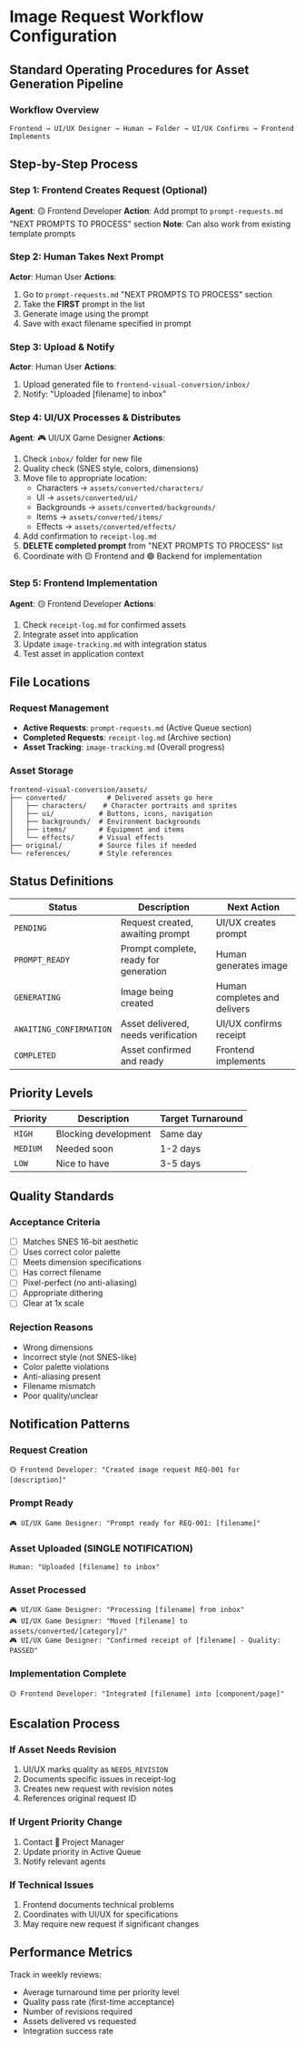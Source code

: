 # Image Request Workflow Configuration
## Standard Operating Procedures for Asset Generation Pipeline

### Workflow Overview
```mermaid
Frontend → UI/UX Designer → Human → Folder → UI/UX Confirms → Frontend Implements
```

## Step-by-Step Process

### Step 1: Frontend Creates Request (Optional)
**Agent**: 🟡 Frontend Developer
**Action**: Add prompt to `prompt-requests.md` "NEXT PROMPTS TO PROCESS" section
**Note**: Can also work from existing template prompts

### Step 2: Human Takes Next Prompt
**Actor**: Human User
**Actions**:
1. Go to `prompt-requests.md` "NEXT PROMPTS TO PROCESS" section
2. Take the **FIRST** prompt in the list
3. Generate image using the prompt
4. Save with exact filename specified in prompt

### Step 3: Upload & Notify
**Actor**: Human User
**Actions**:
1. Upload generated file to `frontend-visual-conversion/inbox/`
2. Notify: "Uploaded [filename] to inbox"

### Step 4: UI/UX Processes & Distributes
**Agent**: 🎮 UI/UX Game Designer
**Actions**:
1. Check `inbox/` folder for new file
2. Quality check (SNES style, colors, dimensions)
3. Move file to appropriate location:
   - Characters → `assets/converted/characters/`
   - UI → `assets/converted/ui/`
   - Backgrounds → `assets/converted/backgrounds/`
   - Items → `assets/converted/items/`
   - Effects → `assets/converted/effects/`
4. Add confirmation to `receipt-log.md`
5. **DELETE completed prompt** from "NEXT PROMPTS TO PROCESS" list
6. Coordinate with 🟡 Frontend and 🟢 Backend for implementation

### Step 5: Frontend Implementation
**Agent**: 🟡 Frontend Developer
**Actions**:
1. Check `receipt-log.md` for confirmed assets
2. Integrate asset into application
3. Update `image-tracking.md` with integration status
4. Test asset in application context

## File Locations

### Request Management
- **Active Requests**: `prompt-requests.md` (Active Queue section)
- **Completed Requests**: `receipt-log.md` (Archive section)
- **Asset Tracking**: `image-tracking.md` (Overall progress)

### Asset Storage
```
frontend-visual-conversion/assets/
├── converted/          # Delivered assets go here
│   ├── characters/    # Character portraits and sprites
│   ├── ui/           # Buttons, icons, navigation
│   ├── backgrounds/  # Environment backgrounds
│   ├── items/        # Equipment and items
│   └── effects/      # Visual effects
├── original/         # Source files if needed
└── references/       # Style references
```

## Status Definitions

| Status | Description | Next Action |
|--------|-------------|-------------|
| `PENDING` | Request created, awaiting prompt | UI/UX creates prompt |
| `PROMPT_READY` | Prompt complete, ready for generation | Human generates image |
| `GENERATING` | Image being created | Human completes and delivers |
| `AWAITING_CONFIRMATION` | Asset delivered, needs verification | UI/UX confirms receipt |
| `COMPLETED` | Asset confirmed and ready | Frontend implements |

## Priority Levels

| Priority | Description | Target Turnaround |
|----------|-------------|-------------------|
| `HIGH` | Blocking development | Same day |
| `MEDIUM` | Needed soon | 1-2 days |
| `LOW` | Nice to have | 3-5 days |

## Quality Standards

### Acceptance Criteria
- [ ] Matches SNES 16-bit aesthetic
- [ ] Uses correct color palette
- [ ] Meets dimension specifications
- [ ] Has correct filename
- [ ] Pixel-perfect (no anti-aliasing)
- [ ] Appropriate dithering
- [ ] Clear at 1x scale

### Rejection Reasons
- Wrong dimensions
- Incorrect style (not SNES-like)
- Color palette violations
- Anti-aliasing present
- Filename mismatch
- Poor quality/unclear

## Notification Patterns

### Request Creation
```
🟡 Frontend Developer: "Created image request REQ-001 for [description]"
```

### Prompt Ready
```
🎮 UI/UX Game Designer: "Prompt ready for REQ-001: [filename]"
```

### Asset Uploaded (SINGLE NOTIFICATION)
```
Human: "Uploaded [filename] to inbox"
```

### Asset Processed
```
🎮 UI/UX Game Designer: "Processing [filename] from inbox"
🎮 UI/UX Game Designer: "Moved [filename] to assets/converted/[category]/"
🎮 UI/UX Game Designer: "Confirmed receipt of [filename] - Quality: PASSED"
```

### Implementation Complete
```
🟡 Frontend Developer: "Integrated [filename] into [component/page]"
```

## Escalation Process

### If Asset Needs Revision
1. UI/UX marks quality as `NEEDS_REVISION`
2. Documents specific issues in receipt-log
3. Creates new request with revision notes
4. References original request ID

### If Urgent Priority Change
1. Contact 🔵 Project Manager
2. Update priority in Active Queue
3. Notify relevant agents

### If Technical Issues
1. Frontend documents technical problems
2. Coordinates with UI/UX for specifications
3. May require new request if significant changes

## Performance Metrics

Track in weekly reviews:
- Average turnaround time per priority level
- Quality pass rate (first-time acceptance)
- Number of revisions required
- Assets delivered vs requested
- Integration success rate